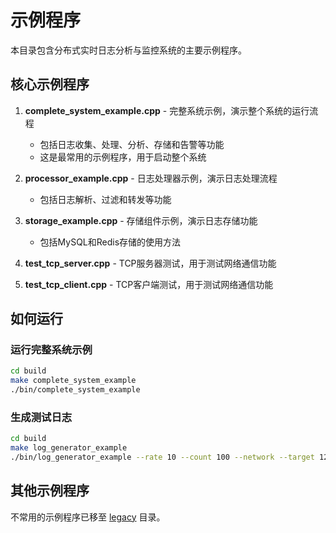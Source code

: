 # 示例程序

本目录包含分布式实时日志分析与监控系统的主要示例程序。

## 核心示例程序

1. **complete_system_example.cpp** - 完整系统示例，演示整个系统的运行流程
   - 包括日志收集、处理、分析、存储和告警等功能
   - 这是最常用的示例程序，用于启动整个系统

2. **processor_example.cpp** - 日志处理器示例，演示日志处理流程
   - 包括日志解析、过滤和转发等功能

3. **storage_example.cpp** - 存储组件示例，演示日志存储功能
   - 包括MySQL和Redis存储的使用方法

4. **test_tcp_server.cpp** - TCP服务器测试，用于测试网络通信功能
5. **test_tcp_client.cpp** - TCP客户端测试，用于测试网络通信功能

## 如何运行

### 运行完整系统示例

```bash
cd build
make complete_system_example
./bin/complete_system_example
```

### 生成测试日志

```bash
cd build
make log_generator_example
./bin/log_generator_example --rate 10 --count 100 --network --target 127.0.0.1:8001
```

## 其他示例程序

不常用的示例程序已移至 [legacy](./legacy) 目录。 